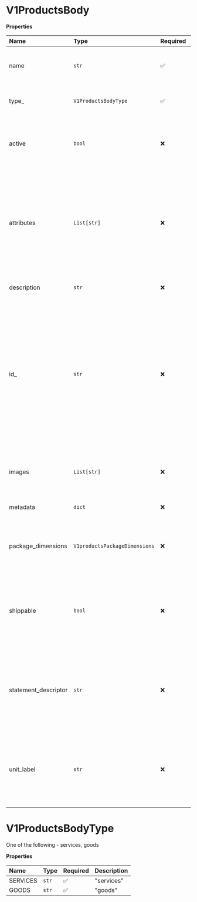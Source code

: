 # V1ProductsBody

**Properties**

| Name                 | Type                          | Required | Description                                                                                                                                                                                                                                       |
| :------------------- | :---------------------------- | :------- | :------------------------------------------------------------------------------------------------------------------------------------------------------------------------------------------------------------------------------------------------ |
| name                 | `str`                         | ✅       | The name of the product or service that is displayed to the customer.                                                                                                                                                                             |
| type\_               | `V1ProductsBodyType`          | ✅       | One of the following - services, goods                                                                                                                                                                                                            |
| active               | `bool`                        | ❌       | Indicates whether the product is currently available for purchase. Default is true.                                                                                                                                                               |
| attributes           | `List[str]`                   | ❌       | Array of up to 5 alphanumeric strings defined by the merchant. Each string defines the key in a key-value pair in the 'attributes' object in the corresponding 'sku' objects.                                                                     |
| description          | `str`                         | ❌       | Full text description of the product.                                                                                                                                                                                                             |
| id\_                 | `str`                         | ❌       | Unique string for identification of the product. Legal input includes all the English alphanumeric characters and the underscore (_) character. If the merchant does not define an ID, Rapyd generates it with a string that starts with product_ |
| images               | `List[str]`                   | ❌       | An array of images. Each image is a string in Base64 encoding.                                                                                                                                                                                    |
| metadata             | `dict`                        | ❌       | A JSON object defined by the client.                                                                                                                                                                                                              |
| package_dimensions   | `V1productsPackageDimensions` | ❌       | Describes the physical size and weight of the product. Relevant when type is goods.                                                                                                                                                               |
| shippable            | `bool`                        | ❌       | Indicates whether the product is physically shipped to the customer. Relevant when type is goods. Default is false.                                                                                                                               |
| statement_descriptor | `str`                         | ❌       | A text description that appears in the customer's invoice. Limited to 22 characters. Relevant when type is service.                                                                                                                               |
| unit_label           | `str`                         | ❌       | A label that represents units of this product, such as seats, on customers’ invoices. Relevant when type is service.                                                                                                                              |

# V1ProductsBodyType

One of the following - services, goods

**Properties**

| Name     | Type  | Required | Description |
| :------- | :---- | :------- | :---------- |
| SERVICES | `str` | ✅       | "services"  |
| GOODS    | `str` | ✅       | "goods"     |
